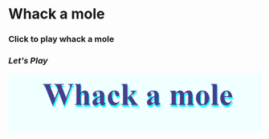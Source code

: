 # Whack a mole

### Click to play whack a mole

### *Let's Play*

[![game](/ss.png)](https://qwerty-123456-ui.github.io/whack-a-mole/)
